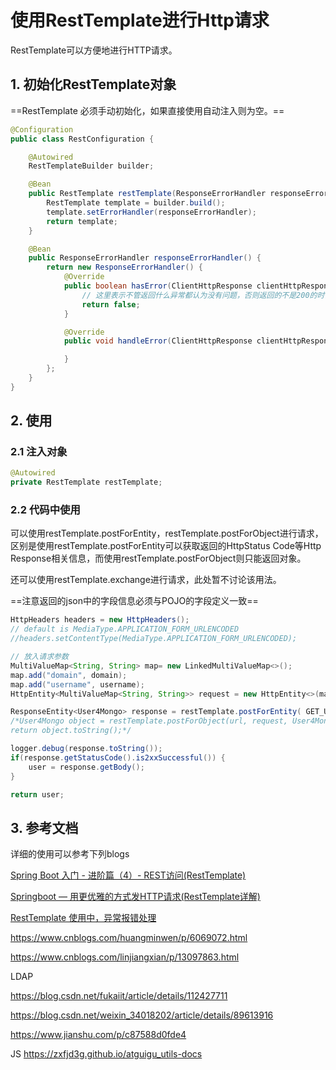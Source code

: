 # 使用RestTemplate进行Http请求

RestTemplate可以方便地进行HTTP请求。

## 1. 初始化RestTemplate对象

==RestTemplate 必须手动初始化，如果直接使用自动注入则为空。==

```java
@Configuration
public class RestConfiguration {

    @Autowired
    RestTemplateBuilder builder;

    @Bean
    public RestTemplate restTemplate(ResponseErrorHandler responseErrorHandler){
        RestTemplate template = builder.build();
        template.setErrorHandler(responseErrorHandler);
        return template;
    }

    @Bean
    public ResponseErrorHandler responseErrorHandler() {
        return new ResponseErrorHandler() {
            @Override
            public boolean hasError(ClientHttpResponse clientHttpResponse) throws IOException {
                // 这里表示不管返回什么异常都认为没有问题，否则返回的不是200的时候，都会抛出异常
                return false;
            }

            @Override
            public void handleError(ClientHttpResponse clientHttpResponse) throws IOException {

            }
        };
    }
}
```

## 2. 使用

### 2.1 注入对象

```java
@Autowired
private RestTemplate restTemplate;
```

### 2.2 代码中使用

可以使用restTemplate.postForEntity，restTemplate.postForObject进行请求，区别是使用restTemplate.postForEntity可以获取返回的HttpStatus Code等Http Response相关信息，而使用restTemplate.postForObject则只能返回对象。

还可以使用restTemplate.exchange进行请求，此处暂不讨论该用法。

==注意返回的json中的字段信息必须与POJO的字段定义一致==

```java
HttpHeaders headers = new HttpHeaders();
// default is MediaType.APPLICATION_FORM_URLENCODED
//headers.setContentType(MediaType.APPLICATION_FORM_URLENCODED);

// 放入请求参数
MultiValueMap<String, String> map= new LinkedMultiValueMap<>();
map.add("domain", domain);
map.add("username", username);
HttpEntity<MultiValueMap<String, String>> request = new HttpEntity<>(map, headers);

ResponseEntity<User4Mongo> response = restTemplate.postForEntity( GET_USER_URL, request , User4Mongo.class );
/*User4Mongo object = restTemplate.postForObject(url, request, User4Mongo.class, map);
return object.toString();*/

logger.debug(response.toString());
if(response.getStatusCode().is2xxSuccessful()) {
    user = response.getBody();
}

return user;
```

## 3. 参考文档

详细的使用可以参考下列blogs

[Spring Boot 入门 - 进阶篇（4）- REST访问(RestTemplate)](https://rensanning.iteye.com/blog/2362105)

[Springboot — 用更优雅的方式发HTTP请求(RestTemplate详解)](https://www.cnblogs.com/javazhiyin/p/9851775.html)

[RestTemplate 使用中，异常报错处理](https://blog.csdn.net/houzidengyue/article/details/81907085)

https://www.cnblogs.com/huangminwen/p/6069072.html

https://www.cnblogs.com/linjiangxian/p/13097863.html

LDAP

https://blog.csdn.net/fukaiit/article/details/112427711

https://blog.csdn.net/weixin_34018202/article/details/89613916

https://www.jianshu.com/p/c87588d0fde4

JS
https://zxfjd3g.github.io/atguigu_utils-docs
